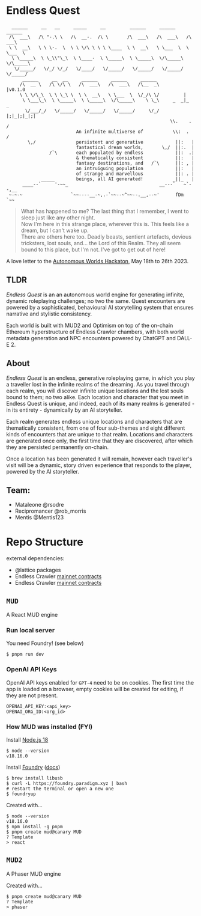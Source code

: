 # Endless Quest

```
  ______     __   __     _____     __         ______     ______     ______    
 /\  ___\   /\ "-.\ \   /\  __-.  /\ \       /\  ___\   /\  ___\   /\  ___\   
 \ \  __\   \ \ \-.  \  \ \ \/\ \ \ \ \____  \ \  __\   \ \___  \  \ \___  \  
  \ \_____\  \ \_\\"\_\  \ \____-  \ \_____\  \ \_____\  \/\_____\  \/\_____\ 
   \/_____/   \/_/ \/_/   \/____/   \/_____/   \/_____/   \/_____/   \/_____/ 
      ______     __  __     ______     ______     ______  
     /\  __ \   /\ \/\ \   /\  ___\   /\  ___\   /\__  _\         |v0.1.0 
     \ \ \/\_\  \ \ \_\ \  \ \  __\   \ \___  \  \/_/\ \/         |
      \ \___\_\  \ \_____\  \ \_____\  \/\_____\    \ \_\     _  _|_  _
       \/___/_/   \/_____/   \/_____/   \/_____/     \/_/    |;|_|;|_|;|
                                                             \\.    .  /
                          An infinite multiverse of           \\:  .  /
        \,/               persistent and generative            ||:   |
                          fantastical dream worlds,       \,/  ||:.  |
                /`\       each populated by endless            ||:  .|
                          & thematically consistent            ||:   |
                          fantasy destinations, and   /`\      ||: , |
                          an intruiguing population            ||:   |
                          of strange and marvellous            ||: . |
             _____        beings, all AI generated!           _||_   |
      ____--`     '-~~_                                  __---`   ~`--,__
 ~-~-~                  `~~----__-~,.-`~~--~^~~--.__,--~'      fDm       `~~
```

> What has happened to me? The last thing that I remember, I went to sleep just like any other night.  
> Now I'm here in this strange place, wherever this is. This feels like a dream, but I can't wake up.  
> There are others here too. Deadly beasts, sentient artefacts, devious tricksters, lost souls, and...
> the Lord of this Realm. They all seem bound to this place, but I'm not. I've got to get out of here!  

A love letter to the [Autonomous Worlds Hackaton](https://ethglobal.com/events/autonomous), May 18th to 26th 2023.


## TLDR

*Endless Quest* is an an autonomous world engine for generating infinite, dynamic roleplaying challenges; no two the same. Quest encounters are powered by a sophisticated, behavioural AI storytelling system that ensures narrative and stylistic consistency.

Each world is built with MUD2 and Optimism on top of the on-chain Ethereum hyperstructure of Endless Crawler chambers, with both world metadata generation and NPC encounters powered by ChatGPT and DALL-E 2.

## About

*Endless Quest* is an endless, generative roleplaying game, in which you play a traveller lost in the infinite
realms of the dreaming. As you travel through each realm, you will discover infinite unique locations and the
lost souls bound to them; no two alike. Each location and character that you meet in Endless Quest is unique,
and indeed, each of its many realms is generated - in its entirety - dynamically by an AI storyteller.

Each realm generates endless unique locations and characters that are thematically consistent, from one of four
sub-themes and eight different kinds of encounters that are unique to that realm. Locations and characters are
generated once only, the first time that they are discovered, after which they are persisted permanently on-chain.

Once a location has been generated it will remain, however each traveller's visit will be a dynamic, story driven
experience that responds to the player, powered by the AI storyteller.


## Team:

* Mataleone @rsodre
* Recipromancer @rob_morris
* Mentis @Mentis123


# Repo Structure

external dependencies:

* @lattice packages
* Endless Crawler [mainnet contracts](https://etherscan.io/address/0x8e70b94c57b0cbc9807c0f58bc251f4cd96acdb0#code)
* Endless Crawler [mainnet contracts](https://etherscan.io/address/0x8e70b94c57b0cbc9807c0f58bc251f4cd96acdb0#code)


## `MUD`

A React MUD engine

### Run local server

You need Foundry! (see below)

```
$ pnpm run dev
```

### OpenAI API Keys

OpenAI API keys enabled for `GPT-4` need to be on cookies. The first time the app is loaded on a browser, empty cookies will be created for editing, if they are not present.

```
OPENAI_API_KEY:<api_key>
OPENAI_ORG_ID:<org_id>
```



### How MUD was installed (FYI)

Install [Node.js 18](https://nodejs.org/en/download)

```
$ node --version
v18.16.0
```

Install [Foundry](https://github.com/foundry-rs) ([docs](https://book.getfoundry.sh/getting-started/installation))

```
$ brew install libusb
$ curl -L https://foundry.paradigm.xyz | bash
# restart the terminal or open a new one
$ foundryup
```

Created with...

```
$ node --version
v18.16.0
$ npm install -g pnpm
$ pnpm create mud@canary MUD
? Template
> react
```

## `MUD2`

A Phaser MUD engine

Created with...

```
$ pnpm create mud@canary MUD
? Template
> phaser
```


